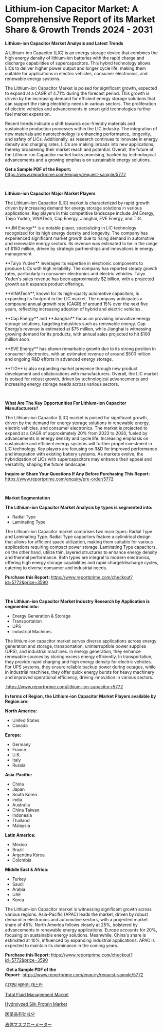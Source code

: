 <p><h1>Lithium-ion Capacitor Market: A Comprehensive Report of its Market Share & Growth Trends 2024 - 2031</h1></p><p><strong>Lithium-ion Capacitor Market Analysis and Latest Trends</strong></p>
<p><p>A Lithium-ion Capacitor (LIC) is an energy storage device that combines the high energy density of lithium-ion batteries with the rapid charge and discharge capabilities of supercapacitors. This hybrid technology allows LICs to deliver higher power output and longer cycle life, making them suitable for applications in electric vehicles, consumer electronics, and renewable energy systems.</p><p>The Lithium-ion Capacitor Market is poised for significant growth, expected to expand at a CAGR of 4.71% during the forecast period. This growth is driven by the increasing demand for efficient energy storage solutions that can support the rising electricity needs in various sectors. The proliferation of electric vehicles and advancements in smart grid technologies further fuel market expansion. </p><p>Recent trends indicate a shift towards eco-friendly materials and sustainable production processes within the LIC industry. The integration of new materials and nanotechnology is enhancing performance, longevity, and safety of LICs. Additionally, as research continues to innovate in energy density and charging rates, LICs are making inroads into new applications, thereby broadening their market reach and potential. Overall, the future of the Lithium-ion Capacitor market looks promising, backed by technological advancements and a growing emphasis on sustainable energy solutions.</p></p>
<p><strong>Get a Sample PDF of the Report:&nbsp;</strong> <a href="https://www.reportprime.com/enquiry/request-sample/5772">https://www.reportprime.com/enquiry/request-sample/5772</a></p>
<p>&nbsp;</p>
<p><strong>Lithium-ion Capacitor Major Market Players</strong></p>
<p><p>The Lithium-ion Capacitor (LIC) market is characterized by rapid growth driven by increasing demand for energy storage solutions in various applications. Key players in this competitive landscape include JM Energy, Taiyo Yuden, VINATech, Cap Energy, Jianghai, EVE Energy, and TIG.</p><p>**JM Energy** is a notable player, specializing in LIC technology recognized for its high energy density and longevity. The company has experienced significant market growth due to rising demand in automotive and renewable energy sectors. Its revenue was estimated to be in the range of $150 million, driven by strategic partnerships and innovations in energy management.</p><p>**Taiyo Yuden** leverages its expertise in electronic components to produce LICs with high reliability. The company has reported steady growth rates, particularly in consumer electronics and electric vehicles. Taiyo Yuden's sales revenue has been approximately $2 billion, with a projected growth as it expands product offerings.</p><p>**VINATech**, known for its high-quality automotive capacitors, is expanding its footprint in the LIC market. The company anticipates a compound annual growth rate (CAGR) of around 15% over the next five years, reflecting increasing adoption of hybrid and electric vehicles.</p><p>**Cap Energy** and **Jianghai** focus on providing innovative energy storage solutions, targeting industries such as renewable energy. Cap Energy’s revenue is estimated at $75 million, while Jianghai is witnessing growing demand for its products, with annual sales projected to hit $100 million soon.</p><p>**EVE Energy** has shown remarkable growth due to its strong position in consumer electronics, with an estimated revenue of around $500 million and ongoing R&D efforts in advanced energy storage.</p><p>**TIG** is also expanding market presence through new product development and collaborations with manufacturers. Overall, the LIC market is poised for robust growth, driven by technological advancements and increasing energy storage needs across various sectors.</p></p>
<p>&nbsp;</p>
<p><strong>What Are The Key Opportunities For Lithium-ion Capacitor Manufacturers?</strong></p>
<p><p>The Lithium-ion Capacitor (LIC) market is poised for significant growth, driven by the demand for energy storage solutions in renewable energy, electric vehicles, and consumer electronics. The market is projected to expand at a CAGR of approximately 20% from 2023 to 2030, fueled by advancements in energy density and cycle life. Increasing emphasis on sustainable and efficient energy systems will further propel investment in LIC technology. Key players are focusing on R&D for improved performance and integration with existing battery systems. As markets evolve, the hybridization of LICs with supercapacitors may enhance their appeal and versatility, shaping the future landscape.</p></p>
<p><strong>Inquire or Share Your Questions If Any Before Purchasing This Report:</strong> <a href="https://www.reportprime.com/enquiry/pre-order/5772">https://www.reportprime.com/enquiry/pre-order/5772</a></p>
<p>&nbsp;</p>
<p><strong>Market Segmentation</strong></p>
<p><strong>The Lithium-ion Capacitor Market Analysis by types is segmented into:</strong></p>
<p><ul><li>Radial Type</li><li>Laminating Type</li></ul></p>
<p><p>The Lithium-ion Capacitor market comprises two main types: Radial Type and Laminating Type. Radial Type capacitors feature a cylindrical design that allows for efficient space utilization, making them suitable for various applications requiring compact power storage. Laminating Type capacitors, on the other hand, utilize thin, layered structures to enhance energy density and thermal performance. Both types are integral to modern electronics, offering high energy storage capabilities and rapid charge/discharge cycles, catering to diverse consumer and industrial needs.</p></p>
<p><strong>Purchase this Report:&nbsp;</strong><a href="https://www.reportprime.com/checkout?id=5772&price=3590">https://www.reportprime.com/checkout?id=5772&price=3590</a></p>
<p>&nbsp;</p>
<p><strong>The Lithium-ion Capacitor Market Industry Research by Application is segmented into:</strong></p>
<p><ul><li>Energy Generation & Storage</li><li>Transportation</li><li>UPS</li><li>Industrial Machines</li></ul></p>
<p><p>The lithium-ion capacitor market serves diverse applications across energy generation and storage, transportation, uninterruptible power supplies (UPS), and industrial machines. In energy generation, they enhance renewable sources by storing excess energy efficiently. In transportation, they provide rapid charging and high energy density for electric vehicles. For UPS systems, they ensure reliable backup power during outages, while in industrial machines, they offer quick energy bursts for heavy machinery and improved operational efficiency, driving innovation in various sectors.</p></p>
<p><a href="https://www.reportprime.com/lithium-ion-capacitor-r5772">&nbsp;https://www.reportprime.com/lithium-ion-capacitor-r5772</a></p>
<p><strong>In terms of Region, the Lithium-ion Capacitor Market Players available by Region are:</strong></p>
<p>
    <p> <strong> North America: </strong>
        <ul>
            <li>United States</li>
            <li>Canada</li>
        </ul>
        </p> 
    <p> <strong> Europe: </strong>
        <ul>
            <li>Germany</li>
            <li>France</li>
            <li>U.K.</li>
            <li>Italy</li>
            <li>Russia</li>
        </ul>
        </p> 
    <p> <strong> Asia-Pacific: </strong>
        <ul>
            <li>China</li>
            <li>Japan</li>
            <li>South Korea</li>
            <li>India</li>
            <li>Australia</li>
            <li>China Taiwan</li>
            <li>Indonesia</li>
            <li>Thailand</li>
            <li>Malaysia</li>
        </ul>
        </p> 
    <p> <strong> Latin America: </strong>
        <ul>
            <li>Mexico</li>
            <li>Brazil</li>
            <li>Argentina Korea</li>
            <li>Colombia</li>
        </ul>
        </p> 
    <p> <strong> Middle East & Africa: </strong>
        <ul>
            <li>Turkey</li>
            <li>Saudi</li>
            <li>Arabia</li>
            <li>UAE</li>
            <li>Korea</li>
        </ul>
    </p>
    </p>
<p><p>The Lithium-ion Capacitor market is witnessing significant growth across various regions. Asia-Pacific (APAC) leads the market, driven by robust demand in electronics and automotive sectors, with a projected market share of 45%. North America follows closely at 25%, bolstered by advancements in renewable energy applications. Europe accounts for 20%, focusing on sustainable energy solutions. Meanwhile, China's share is estimated at 10%, influenced by expanding industrial applications. APAC is expected to maintain its dominance in the coming years.</p></p>
<p><strong>Purchase this Report: </strong><a href="https://www.reportprime.com/checkout?id=5772&price=3590">https://www.reportprime.com/checkout?id=5772&price=3590</a></p>
<p>&nbsp;<strong>Get a Sample PDF of the Report:&nbsp;&nbsp;</strong><a href="https://www.reportprime.com/enquiry/request-sample/5772">https://www.reportprime.com/enquiry/request-sample/5772</a></p>
<p><strong></strong></p>
<p><p><a href="https://medium.com/@rudyswaniafgwski56664/%EB%94%94%EC%A7%80%ED%84%B8-%EB%B0%B0%ED%84%B0%EB%A6%AC-%ED%85%8C%EC%8A%A4%ED%84%B0-%EC%8B%9C%EC%9E%A5-%EA%B7%9C%EB%AA%A8-%EC%8B%9C%EC%9E%A5-%EC%84%B8%EB%B6%84%ED%99%94-%EC%8B%9C%EC%9E%A5-%EB%8F%99%ED%96%A5-%EB%B0%8F-2031%EB%85%84%EA%B9%8C%EC%A7%80%EC%9D%98-%EC%84%B1%EC%9E%A5-%EB%B6%84%EC%84%9D-%EC%98%88%EC%B8%A1-3985fe1aae68">디지털 배터리 테스터</a></p><p><a href="https://www.linkedin.com/pulse/why-should-you-invest-total-fluid-management-market-trends-bdqbc?trackingId=ksPNlSmuS%2BSY%2FuWBCIhl6A%3D%3D">Total Fluid Management Market</a></p><p><a href="https://medium.com/@susiegibson34/hydrolyzed-silk-protein-market-overview-regional-outlook-and-competitive-strategies-on-hydrolyzed-edcc40a959fe">Hydrolyzed Silk Protein Market</a></p><p><a href="https://github.com/mohamedbakry57/Market-Research-Report-List-6/blob/main/46927584178.md">医薬品有効成分</a></p><p><a href="https://medium.com/@alenaieme/%E6%B6%B2%E4%BD%93%E8%B3%AA%E9%87%8F%E6%B5%81%E9%87%8F%E8%A8%88%E5%B8%82%E5%A0%B4%E3%81%AE%E6%A6%82%E8%A6%81-%E5%9C%B0%E5%9F%9F%E3%81%AE%E5%B1%95%E6%9C%9B%E3%81%A8%E7%AB%B6%E4%BA%89%E6%88%A6%E7%95%A5-2024%E5%B9%B4%E3%81%8B%E3%82%892031%E5%B9%B4%E3%81%AE%E6%9C%9F%E9%96%93%E3%81%AB%E3%82%8F%E3%81%9F%E3%82%8A4-%E3%81%AEcagr%E3%81%A7%E6%88%90%E9%95%B7%E3%81%8C%E4%BA%88%E6%B8%AC%E3%81%95%E3%82%8C%E3%81%A6%E3%81%84%E3%82%8B%E6%B6%B2%E4%BD%93%E8%B3%AA%E9%87%8F%E6%B5%81%E9%87%8F%E8%A8%88%E5%B8%82%E5%A0%B4-abd7bacae755">液体マスフローメーター</a></p></p>